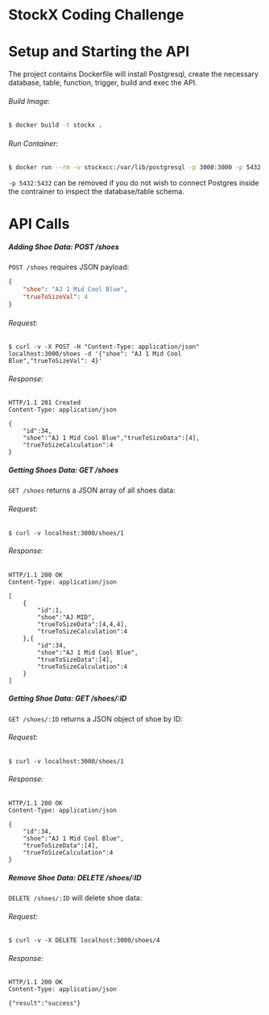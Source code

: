 # StockX Coding Challenge

# Setup and Starting the API
The project contains Dockerfile will install Postgresql, create the necessary database, table, function, trigger, build and exec the API.

###### Build Image:
```sh
$ docker build -t stockx .
```
###### Run Container:
```sh
$ docker run --rm -v stockxcc:/var/lib/postgresql -p 3000:3000 -p 5432:5432 --name stockxcc stockx
```

```-p 5432:5432``` can be removed if you do not wish to connect Postgres inside the contrainer to inspect the database/table schema.

# API Calls

##### Adding Shoe Data: POST /shoes 

`POST /shoes` requires JSON payload:
```JSON
{
    "shoe": "AJ 1 Mid Cool Blue",
    "trueToSizeVal": 4
}
```

###### Request:
```curl
$ curl -v -X POST -H "Content-Type: application/json" localhost:3000/shoes -d '{"shoe": "AJ 1 Mid Cool Blue","trueToSizeVal": 4}'
```

###### Response:
```curl
HTTP/1.1 201 Created
Content-Type: application/json

{
    "id":34,
    "shoe":"AJ 1 Mid Cool Blue","trueToSizeData":[4],
    "trueToSizeCalculation":4
}
```

##### Getting Shoes Data: GET /shoes
`GET /shoes` returns a JSON array of all shoes data:

###### Request:
```curl
$ curl -v localhost:3000/shoes/1
```

###### Response:
```curl
HTTP/1.1 200 OK
Content-Type: application/json

[
    {
        "id":1,
        "shoe":"AJ MID",
        "trueToSizeData":[4,4,4],
        "trueToSizeCalculation":4
    },{
        "id":34,
        "shoe":"AJ 1 Mid Cool Blue",
        "trueToSizeData":[4],
        "trueToSizeCalculation":4
    }
]
```

##### Getting Shoe Data: GET /shoes/:ID
`GET /shoes/:ID` returns a JSON object of shoe by ID:

###### Request:
```curl
$ curl -v localhost:3000/shoes/1
```

###### Response:
```curl
HTTP/1.1 200 OK
Content-Type: application/json

{
    "id":34,
    "shoe":"AJ 1 Mid Cool Blue",
    "trueToSizeData":[4],
    "trueToSizeCalculation":4
}
```

##### Remove Shoe Data: DELETE /shoes/:ID
`DELETE /shoes/:ID` will delete shoe data:

###### Request:
```curl
$ curl -v -X DELETE localhost:3000/shoes/4
```

###### Response:
```curl
HTTP/1.1 200 OK
Content-Type: application/json

{"result":"success"}
```
